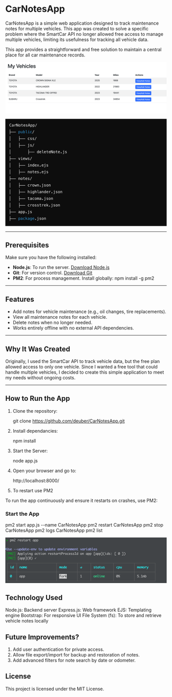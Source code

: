 # CarNotesApp

CarNotesApp is a simple web application designed to track maintenance notes for multiple vehicles. This app was created to solve a specific problem where the SmartCar API no longer allowed free access to manage multiple vehicles, limiting its usefulness for tracking all vehicle data. 

This app provides a straightforward and free solution to maintain a central place for all car maintenance records.

![Demo Image](https://raw.githubusercontent.com/deuber/CarNotesApp/main/My-Vehicles-demo.png)

![Folder Image](https://raw.githubusercontent.com/deuber/CarNotesApp/main/folderView.png)

---

## Prerequisites
Make sure you have the following installed:
- **Node.js**: To run the server. [Download Node.js](https://nodejs.org/)
- **Git**: For version control. [Download Git](https://git-scm.com/)
- **PM2**: For process management. Install globally:
  npm install -g pm2

---

## Features
- Add notes for vehicle maintenance (e.g., oil changes, tire replacements).
- View all maintenance notes for each vehicle.
- Delete notes when no longer needed.
- Works entirely offline with no external API dependencies.

---

## Why It Was Created
Originally, I used the SmartCar API to track vehicle data, but the free plan allowed access to only one vehicle. Since I wanted a free tool that could handle multiple vehicles, I decided to create this simple application to meet my needs without ongoing costs.

---

## How to Run the App
1. Clone the repository:

   git clone https://github.com/deuber/CarNotesApp.git

2. Install dependancies:

   npm install

3. Start the Server:

   node app.js

4. Open your browser and go to:

   http://localhost:8000/

5. To restart use PM2

To run the app continuously and ensure it restarts on crashes, use PM2:

### Start the App
pm2 start app.js --name CarNotesApp
pm2 restart CarNotesApp
pm2 stop CarNotesApp
pm2 logs CarNotesApp
pm2 list



![Restart APP](https://raw.githubusercontent.com/deuber/CarNotesApp/main/restart.png)

## Technology Used
Node.js: Backend server
Express.js: Web framework
EJS: Templating engine
Bootstrap: For responsive UI
File System (fs): To store and retrieve vehicle notes locally


## Future Improvements?
1. Add user authentication for private access.
2. Allow file export/import for backup and restoration of notes.
3. Add advanced filters for note search by date or odometer.

## License
This project is licensed under the MIT License.




